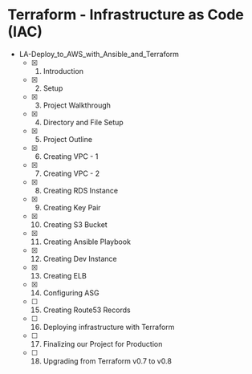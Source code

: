 # Terraform - Infrastructure as Code (IAC)

- LA-Deploy_to_AWS_with_Ansible_and_Terraform
	- [x] 01. Introduction
	- [x] 02. Setup
	- [x] 03. Project Walkthrough
	- [x] 04. Directory and File Setup
	- [x] 05. Project Outline
	- [x] 06. Creating VPC - 1
	- [x] 07. Creating VPC - 2
	- [x] 08. Creating RDS Instance
	- [x] 09. Creating Key Pair
	- [x] 10. Creating S3 Bucket
	- [x] 11. Creating Ansible Playbook
	- [x] 12. Creating Dev Instance
	- [x] 13. Creating ELB
	- [x] 14. Configuring ASG
	- [ ] 15. Creating Route53 Records
	- [ ] 16. Deploying infrastructure with Terraform
	- [ ] 17. Finalizing our Project for Production
	- [ ] 18. Upgrading from Terraform v0.7 to v0.8
